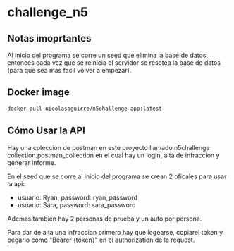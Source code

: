 # challenge_n5
## Notas imoprtantes
Al inicio del programa se corre un seed que elimina la base de datos, entonces cada vez que se reinicia el servidor se resetea la base de datos (para que sea mas facil volver a empezar).

## Docker image
```bash
docker pull nicolasaguirre/n5challenge-app:latest
```

## Cómo Usar la API
Hay una coleccion de postman en este proyecto llamado n5challenge collection.postman_collection en el cual hay un login, alta de infraccion y generar informe.

En el seed que se corre al inicio del programa se crean 2 oficales para usar la api:
* usuario: Ryan, password: ryan_password
* usuario: Sara, password: sara_password

Ademas tambien hay 2 personas de prueba y un auto por persona.

Para dar de alta una infraccion primero hay que logearse, copiarel token y pegarlo como "Bearer {token}" en el authorization de la request.